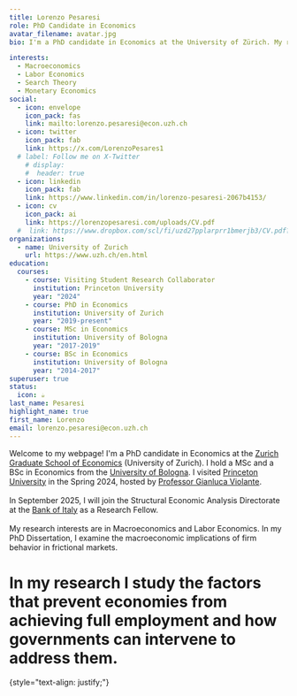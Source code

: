 ```yaml
---
title: Lorenzo Pesaresi
role: PhD Candidate in Economics
avatar_filename: avatar.jpg
bio: I'm a PhD candidate in Economics at the University of Zürich. My research interests are in Macroeconomics, Labor Economics, Search Theory, and Monetary Economics.

interests:
  - Macroeconomics
  - Labor Economics
  - Search Theory
  - Monetary Economics
social:
  - icon: envelope
    icon_pack: fas
    link: mailto:lorenzo.pesaresi@econ.uzh.ch
  - icon: twitter
    icon_pack: fab
    link: https://x.com/LorenzoPesares1
  # label: Follow me on X-Twitter
    # display:
    #  header: true
  - icon: linkedin
    icon_pack: fab
    link: https://www.linkedin.com/in/lorenzo-pesaresi-2067b4153/
  - icon: cv
    icon_pack: ai
    link: https://lorenzopesaresi.com/uploads/CV.pdf
  #  link: https://www.dropbox.com/scl/fi/uzd27pplarprr1bmerjb3/CV.pdf?rlkey=m3holu19pm0dyd8xicchp6tko&dl=0
organizations:
  - name: University of Zurich
    url: https://www.uzh.ch/en.html
education:
  courses:
    - course: Visiting Student Research Collaborator
      institution: Princeton University
      year: "2024"
    - course: PhD in Economics
      institution: University of Zurich
      year: "2019-present"
    - course: MSc in Economics
      institution: University of Bologna
      year: "2017-2019"
    - course: BSc in Economics
      institution: University of Bologna
      year: "2014-2017"
superuser: true
status:
  icon: ☕️
last_name: Pesaresi
highlight_name: true
first_name: Lorenzo
email: lorenzo.pesaresi@econ.uzh.ch
---
```

Welcome to my webpage! I'm a PhD candidate in Economics at the [Zurich Graduate School of Economics](https://www.econ.uzh.ch/en/study/phd/zurichgse.html) (University of Zurich). I hold a MSc and a BSc in Economics from the [University of Bologna](https://www.unibo.it/en/homepage).
I visited [Princeton University](https://economics.princeton.edu/) in the Spring 2024, hosted by [Professor Gianluca Violante](https://violante.economics.princeton.edu/). <br><br>
In September 2025, I will join the Structural Economic Analysis Directorate at the [Bank of Italy](https://www.bancaditalia.it/homepage/index.html?com.dotmarketing.htmlpage.language=1) as a Research Fellow. <br><br>
My research interests are in Macroeconomics and Labor Economics. In my PhD Dissertation, I examine the macroeconomic implications of firm behavior in frictional markets.
# In my research I study the factors that prevent economies from achieving full employment and how governments can intervene to address them.

{style="text-align: justify;"}
